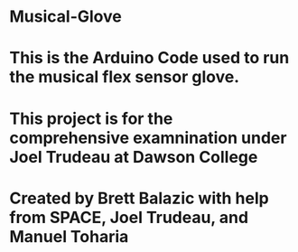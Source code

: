 # Musical-Glove
# This is the Arduino Code used to run the musical flex sensor glove.
# This project is for the comprehensive examnination under Joel Trudeau at Dawson College
# Created by Brett Balazic with help from SPACE, Joel Trudeau, and Manuel Toharia 
